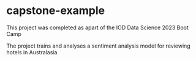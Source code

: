 # capstone-example

This project was completed as apart of the IOD Data Science 2023 Boot Camp

The project trains and analyses a sentiment analysis model for reviewing hotels in Australasia